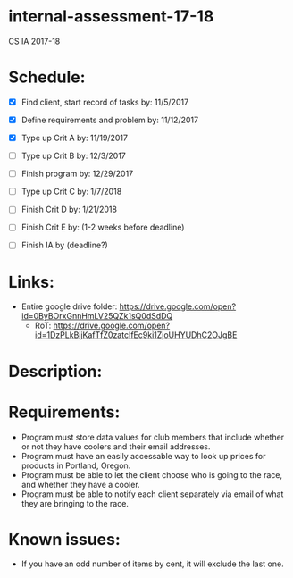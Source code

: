 # internal-assessment-17-18
CS IA 2017-18

# Schedule:
- [x] Find client, start record of tasks by: 11/5/2017

- [x] Define requirements and problem by: 11/12/2017

- [x] Type up Crit A by: 11/19/2017

- [ ] Type up Crit B by: 12/3/2017

- [ ] Finish program by: 12/29/2017

- [ ] Type up Crit C by: 1/7/2018

- [ ] Finish Crit D by: 1/21/2018

- [ ] Finish Crit E by: (1-2 weeks before deadline)

- [ ] Finish IA by (deadline?)

# Links:
- Entire google drive folder: https://drive.google.com/open?id=0ByBOrxGnnHmLV25QZk1sQ0dSdDQ
  - RoT: https://drive.google.com/open?id=1DzPLkBijKafTfZ0zatcIfEc9ki1ZjoUHYUDhC2OJgBE

# Description:

# Requirements:
- Program must store data values for club members that include whether or not they have coolers and their email addresses.
- Program must have an easily accessable way to look up prices for products in Portland, Oregon.
- Program must be able to let the client choose who is going to the race, and whether they have a cooler.
- Program must be able to notify each client separately via email of what they are bringing to the race.

# Known issues:
- If you have an odd number of items by cent, it will exclude the last one.
